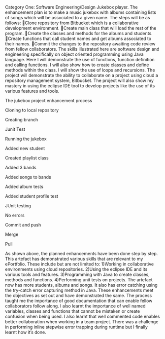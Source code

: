 Category One: Software Engineering/Design
Jukebox player.
The enhancement plan is to make a music jukebox with albums containing lists of songs which will be associated to a given name. The steps will be as follows:
Clone repository from Bitbucket which is a collaborative development environment.
Create main class that will load the rest of the program.
Create the classes and methods for the albums and students.
Create functions that call student names and get albums associated to their names.
Commit the changes to the repository awaiting code review from fellow collaborators.
The skills illustrated here are software design and engineering specifically on object oriented programming using Java language. Here I will demonstrate the use of functions, function definition and calling functions. I will also show how to create classes and define methods within the class. I will show the use of loops and recursions. The project will demonstrate the ability to collaborate on a project using cloud a repository management system, Bitbucket. The project will also show my mastery in using the eclipse IDE tool to develop projects like the use of its various features and tools.

The jukebox project enhancement process

Cloning to local repository





Creating branch


Junit Test


Running the jukebox

Added new student

Created playlist class

Added 3 bands

Added songs to bands

Added album tests

Added student profile test

JUnit testing

No errors

Commit and push


Merge



Pull



As shown above, the planned enhancements have been done step by step. This artefact has demonstrated various skills that are relevant to my ePortfolio. These include but are not limited to:
1)Working in collaborative environments using cloud repositories.
2)Using the eclipse IDE and its various tools and features.
3)Programming with Java to create classes, methods and functions.
4)Performing unit tests on projects.
The artefact now has more students, albums and songs. It also has error catching using the try-catch error capturing method in Java. These enhancements meet the objectives as set out and have demonstrated the same.
The process taught me the importance of good documentation that can enable fellow collaborators follow along. I also learnt the importance of well named variables, classes and functions that cannot be mistaken or create confusion when being used. I also learnt that well commented code enables better collaboration when working in a team project. There was a challenge in performing inline stepwise error trapping during runtime but I finally learnt how it’s done.
